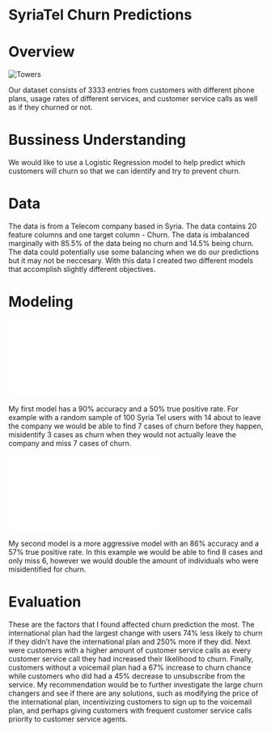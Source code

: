 # SyriaTel Churn Predictions

# Overview
![Towers](https://st.depositphotos.com/1968353/2536/i/450/depositphotos_25360787-stock-photo-communication-towers.jpg?v09-10-2023)

Our dataset consists of 3333 entries from customers with different phone plans, usage rates of different services, and customer service calls as well as if they churned or not.

# Bussiness Understanding
We would like to use a Logistic Regression model to help predict which customers will churn so that we can identify and try to prevent churn.


# Data

The data is from a Telecom company based in Syria. The data contains 20 feature columns and one target column - Churn.
The data is imbalanced marginally with 85.5% of the data being no churn and 14.5% being churn. The data could potentially use some balancing when we do our predictions but it may not be neccesary. With this data I created two different models that accomplish slightly different objectives.


# Modeling
![Cautious Model](./images/bestmodel1.pdf?)

My first model has a 90% accuracy and a 50% true positive rate. For example with a random sample of 100 Syria Tel users with 14 about to leave the company we would be able to find 7 cases of churn before they happen, misidentify 3 cases as churn when they would not actually leave the company and miss 7 cases of churn.


![Aggressive Model](./images/bestmodel2.pdf?)

My second model is a more aggressive model with an 86% accuracy and a 57% true positive rate. In this example we would be able to find 8 cases and only miss 6, however we would double the amount of individuals who were misidentified for churn.

# Evaluation

These are the factors that I found affected churn prediction the most. The international plan had the largest change with users 74% less likely to churn if they didn’t have the international plan and 250% more if they did. Next were customers with a higher amount of customer service calls as every customer service call they had increased their likelihood to churn. Finally, customers without a voicemail plan had a 67% increase to churn chance while customers who did had a 45% decrease to unsubscribe from the service. My recommendation would be to further investigate the large churn changers and see if there are any solutions, such as modifying the price of the international plan, incentivizing customers to sign up to the voicemail plan, and perhaps giving customers with frequent customer service calls priority to customer service agents.
